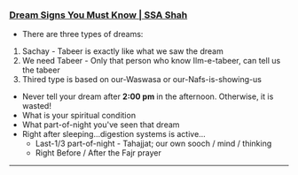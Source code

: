 ### [Dream Signs You Must Know | SSA Shah](https://www.youtube.com/watch?v=dZjCe02IDFo)
* There are three types of dreams:
1. Sachay - Tabeer is exactly like what we saw the dream
2. We need Tabeer - Only that person who know Ilm-e-tabeer, can tell us the tabeer
3. Thired type is based on our-Waswasa or our-Nafs-is-showing-us
* Never tell your dream after __2:00 pm__ in the afternoon. Otherwise, it is wasted!
* What is your spiritual condition
* What part-of-night you've seen that dream
* Right after sleeping...digestion systems is active...
  * Last-1/3 part-of-night - Tahajjat; our own sooch / mind / thinking
  * Right Before / After the Fajr prayer 

***
